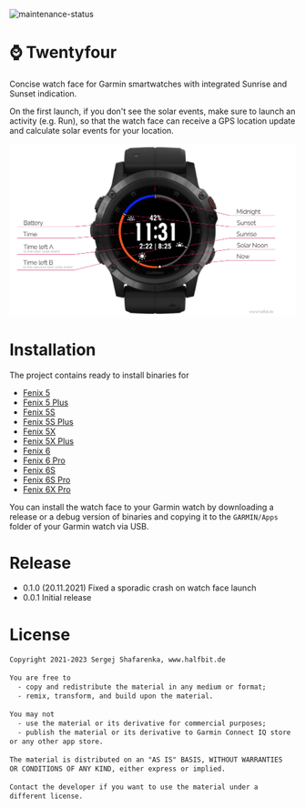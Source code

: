 ![maintenance-status](https://img.shields.io/badge/maintenance-passively--maintained-yellowgreen.svg)

# ⌚️ Twentyfour
Concise watch face for Garmin smartwatches with integrated Sunrise and Sunset indication.

On the first launch, if you don't see the solar events, make sure to launch an activity (e.g. Run), so that the watch face can receive a GPS location update and calculate solar events for your location.

<img src="https://github.com/beworker/twentyfour/blob/master/design/features.png" />

# Installation

The project contains ready to install binaries for
* [Fenix 5](https://github.com/beworker/twentyfour/blob/master/binaries/fenix5)
* [Fenix 5 Plus](https://github.com/beworker/twentyfour/blob/master/binaries/fenix5plus)
* [Fenix 5S](https://github.com/beworker/twentyfour/blob/master/binaries/fenix5s)
* [Fenix 5S Plus](https://github.com/beworker/twentyfour/blob/master/binaries/fenix5splus)
* [Fenix 5X](https://github.com/beworker/twentyfour/blob/master/binaries/fenix5x)
* [Fenix 5X Plus](https://github.com/beworker/twentyfour/blob/master/binaries/fenix5xplus)
* [Fenix 6](https://github.com/beworker/twentyfour/blob/master/binaries/fenix6)
* [Fenix 6 Pro](https://github.com/beworker/twentyfour/blob/master/binaries/fenix6pro)
* [Fenix 6S](https://github.com/beworker/twentyfour/blob/master/binaries/fenix6s)
* [Fenix 6S Pro](https://github.com/beworker/twentyfour/blob/master/binaries/fenix6spro)
* [Fenix 6X Pro](https://github.com/beworker/twentyfour/blob/master/binaries/fenix6xpro)

You can install the watch face to your Garmin watch by downloading a release or a debug version of binaries and copying it to the `GARMIN/Apps` folder of your Garmin watch via USB.

# Release

- 0.1.0 (20.11.2021) Fixed a sporadic crash on watch face launch
- 0.0.1 Initial release

# License
```
Copyright 2021-2023 Sergej Shafarenka, www.halfbit.de

You are free to
  - copy and redistribute the material in any medium or format;
  - remix, transform, and build upon the material.

You may not
  - use the material or its derivative for commercial purposes;
  - publish the material or its derivative to Garmin Connect IQ store or any other app store.

The material is distributed on an "AS IS" BASIS, WITHOUT WARRANTIES 
OR CONDITIONS OF ANY KIND, either express or implied.

Contact the developer if you want to use the material under a different license.
```
